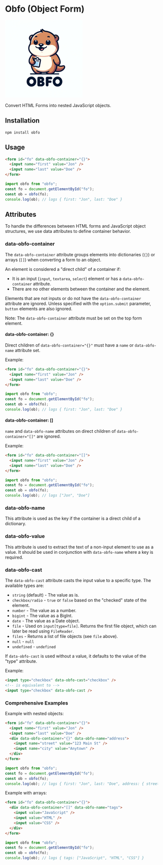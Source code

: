 # Obfo (Object Form)

<img src="./logo.webp" style="width:256px; height:256px">

Convert HTML Forms into nested JavaScript objects.

## Installation

```shell
npm install obfo
```

## Usage

```html
<form id="fo" data-obfo-container="{}">
  <input name="first" value="Jon" />
  <input name="last" value="Doe" />
</form>
```

```javascript
import obfo from "obfo";
const fo = document.getElementById("fo");
const ob = obfo(fo);
console.log(ob); // logs { first: "Jon", last: "Doe" }
```

## Attributes

To handle the differences between HTML forms and JavaScript object structures, we use data attributes to define container behavior.

### data-obfo-container

The `data-obfo-container` attribute groups elements into dictionaries (`{}`) or arrays (`[]`) when converting a form to an object.

An element is considered a "direct child" of a container if:

- It is an input (`input`, `textarea`, `select`) element or has a `data-obfo-container` attribute.
- There are no other elements between the container and the element.

Elements that are not inputs or do not have the `data-obfo-container` attribute are ignored. Unless specified with the `option.submit` parameter, `button` elements are also ignored.

Note: The `data-obfo-container` attribute must be set on the top form element.

#### data-obfo-container: {}

Direct children of `data-obfo-container="{}"` must have a `name` or `data-obfo-name` attribute set.

Example:

```html
<form id="fo" data-obfo-container="{}">
  <input name="first" value="Jon" />
  <input name="last" value="Doe" />
</form>
```

```javascript
import obfo from "obfo";
const fo = document.getElementById("fo");
const ob = obfo(fo);
console.log(ob); // logs { first: "Jon", last: "Doe" }
```

#### data-obfo-container: []

`name` and `data-obfo-name` attributes on direct children of `data-obfo-container="[]"` are ignored.

Example:

```html
<form id="fo" data-obfo-container="[]">
  <input name="first" value="Jon" />
  <input name="last" value="Doe" />
</form>
```

```javascript
import obfo from "obfo";
const fo = document.getElementById("fo");
const ob = obfo(fo);
console.log(ob); // logs ["Jon", "Doe"]
```

### data-obfo-name

This attribute is used as the key if the container is a direct child of a dictionary.

### data-obfo-value

This attribute is used to extract the text of a non-input element to use as a value.
It should be used in conjunction with `data-obfo-name` where a key is required.

### data-obfo-cast

The `data-obfo-cast` attribute casts the input value to a specific type. The available types are:

- `string` (default) - The value as is.
- `checkbox/radio` - `true` or `false` based on the "checked" state of the element.
- `number` - The value as a number.
- `bigint` - The value as a BigInt.
- `date` - The value as a Date object.
- `file` - Used on `input[type=file]`. Returns the first file object, which can later be read using `FileReader`.
- `files` - Returns a list of file objects (see `file` above).
- `null` - `null`
- `undefined` - `undefined`

If `data-obfo-cast` is used without a value, it defaults to the value of the "type" attribute.

Example:

```html
<input type="checkbox" data-obfo-cast="checkbox" />
<!-- is equivalent to -->
<input type="checkbox" data-obfo-cast />
```

### Comprehensive Examples

Example with nested objects:

```html
<form id="fo" data-obfo-container="{}">
  <input name="first" value="Jon" />
  <input name="last" value="Doe" />
  <div data-obfo-container="{}" data-obfo-name="address">
    <input name="street" value="123 Main St" />
    <input name="city" value="Anytown" />
  </div>
</form>
```

```javascript
import obfo from "obfo";
const fo = document.getElementById("fo");
const ob = obfo(fo);
console.log(ob); // logs { first: "Jon", last: "Doe", address: { street: "123 Main St", city: "Anytown" } }
```

Example with arrays:

```html
<form id="fo" data-obfo-container="{}">
  <div data-obfo-container="[]" data-obfo-name="tags">
    <input value="JavaScript" />
    <input value="HTML" />
    <input value="CSS" />
  </div>
</form>
```

```javascript
import obfo from "obfo";
const fo = document.getElementById("fo");
const ob = obfo(fo);
console.log(ob); // logs { tags: ["JavaScript", "HTML", "CSS"] }
```
